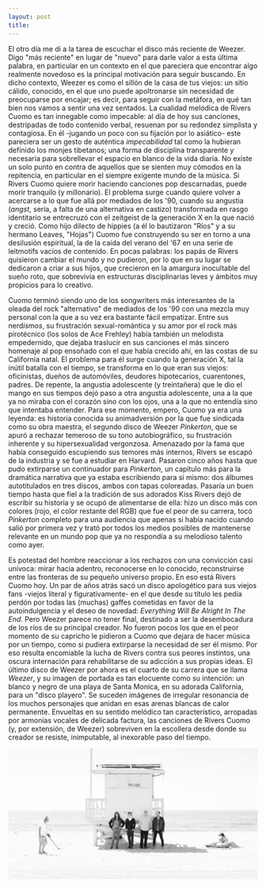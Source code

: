 ```yaml
---
layout: post
title: 
---
```


El otro día me di a la tarea de escuchar el disco más reciente de Weezer. Digo "más reciente" en lugar de "nuevo" para darle valor a esta última palabra, en particular en un contexto en el que pareciera que encontrar algo realmente novedoso es la principal motivación para seguir buscando. En dicho contexto, Weezer es como el sillón de la casa de tus viejos: un sitio cálido, conocido, en el que uno puede apoltronarse sin necesidad de preocuparse por encajar; es decir, para seguir con la metáfora, en qué tan bien nos vamos a sentir una vez sentados. La cualidad melódica de Rivers Cuomo es tan innegable como impecable: al día de hoy sus canciones, destripadas de todo contenido verbal, resuenan por su redondez simplista y contagiosa. En él -jugando un poco con su fijación por lo asiático- este pareciera ser un gesto de auténtica *impecabilidad* tal como la hubieran definido los monjes tibetanos; una forma de disciplina transparente y necesaria para sobrellevar el espacio en blanco de la vida diaria. No existe un solo punto en contra de aquellos que se sienten muy cómodos en la repitencia, en particular en el siempre exigente mundo de la música. Si Rivers Cuomo quiere morir haciendo canciones pop descarnadas, puede morir tranquilo (y millonario). El problema surge cuando quiere volver a acercarse a lo que fue allá por mediados de los '90, cuando su angustia (*angst*, sería, a falta de una alternativa en castizo) transformada en rasgo identitario se entrecruzó con el zeitgeist de la generación X en la que nació y creció. Como hijo dilecto de hippies (a él lo bautizaron "Ríos" y a su hermano Leaves, "Hojas") Cuomo fue construyendo su ser en torno a una desilusión espiritual, la de la caída del verano del '67 en una serie de leitmotifs vacíos de contenido. En pocas palabras: los papás de Rivers quisieron cambiar el mundo y no pudieron, por lo que en su lugar se dedicaron a criar a sus hijos, que crecieron en la amargura inocultable del sueño roto, que sobrevivía en estructuras disciplinarias leves y ámbitos muy propicios para lo creativo.

Cuomo terminó siendo uno de los songwriters más interesantes de la oleada del rock "alternativo" de mediados de los '90 con una mezcla muy personal con la que a su vez era bastante fácil empatizar. Entre sus nerd*ismos*, su frustración sexual-romántica y su amor por el rock más pirotécnico (los solos de Ace Frehley) había también un melodista empedernido, que dejaba traslucir en sus canciones el más sincero homenaje al pop ensoñado con el que había crecido ahí, en las costas de su California natal. El problema para él surge cuando la generación X, tal la inútil batalla con el tiempo, se transforma en lo que eran sus viejos: oficinistas, dueños de automóviles, deudores hipotecarios, cuarentones, padres. De repente, la angustia adolescente (y treintañera) que le dio el mango en sus tiempos dejó paso a otra angustia adolescente, una a la que ya no miraba con el corazón sino con los ojos, una a la que no entendía sino que intentaba entender. Para ese momento, empero, Cuomo ya era una leyenda: es historia conocida su animadversión por la que fue sindicada como su obra maestra, el segundo disco de Weezer *Pinkerton*, que se apuró a rechazar temeroso de su tono autobiográfico, su frustración inherente y su hipersexualidad vergonzosa. Amenazado por la fama que había conseguido escupiendo sus temores más internos, Rivers se escapó de la industria y se fue a estudiar en Harvard. Pasaron cinco años hasta que pudo extirparse un continuador para *Pinkerton*, un capítulo más para la dramática narrativa que ya estaba escribiendo para sí mismo: dos álbumes autotitulados en tres discos, ambos con tapas coloreadas. Pasaría un buen tiempo hasta que fiel a la tradición de sus adorados Kiss Rivers dejó de escribir su historia y se ocupó de alimentarse de ella: hizo un disco más con colores (rojo, el color restante del RGB) que fue el peor de su carrera, tocó *Pinkerton* completo para una audiencia que apenas si había nacido cuando salió por primera vez y trató por todos los medios posibles de mantenerse relevante en un mundo pop que ya no respondía a su melodioso talento como ayer.

Es potestad del hombre reaccionar a los rechazos con una convicción casi unívoca: mirar hacia adentro, reconocerse en lo conocido, reconstruirse entre las fronteras de su pequeño universo propio. En eso está Rivers Cuomo hoy. Un par de años atrás sacó un disco apologético para sus viejos fans -viejos literal y figurativamente- en el que desde su título les pedía perdón por todas las (muchas) gaffes cometidas en favor de la autoindulgencia y el deseo de novedad: *Everything Will Be Alright In The End*. Pero Weezer parece no tener final, destinado a ser la desembocadura de los ríos de su principal creador. No fueron pocos los que en el peor momento de su capricho le pidieron a Cuomo que dejara de hacer música por un tiempo, como si pudiera extirparse la necesidad de ser él mismo. Por eso resulta encomiable la lucha de Rivers contra sus peores instintos, una oscura internación para rehabilitarse de su adicción a sus propias ideas. El último disco de Weezer por ahora es el cuarto de su carrera que se llama *Weezer*, y su imagen de portada es tan elocuente como su intención: un blanco y negro de una playa de Santa Monica, en su adorada California, para un "disco playero". Se suceden imágenes de irregular resonancia de los muchos personajes que anidan en esas arenas blancas de calor permanente. Envueltas en su sentido melódico tan característico, arropadas por armonías vocales de delicada factura, las canciones de Rivers Cuomo (y, por extensión, de Weezer) sobreviven en la escollera desde donde su creador se resiste, inimputable, al inexorable paso del tiempo.

![=w=](https://raw.githubusercontent.com/irigoin/irigoin.github.io/master/images/%3Dw%3D.jpg)


